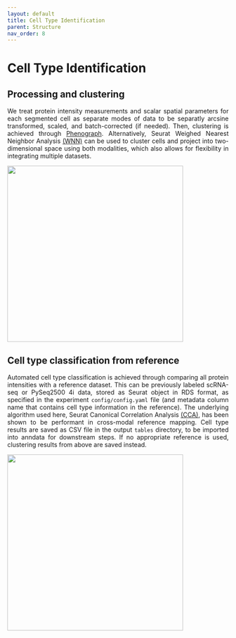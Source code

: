 ```yaml
---
layout: default
title: Cell Type Identification
parent: Structure
nav_order: 8
---
```

# Cell Type Identification
## Processing and clustering
<p align="justify">
We treat protein intensity measurements and scalar spatial parameters for each segmented cell as separate modes of data to be separatly arcsine transformed, scaled, and batch-corrected (if needed). Then, clustering is achieved through <a href="https://github.com/jacoblevine/PhenoGraph">Phenograph</a>. Alternatively, Seurat Weighed Nearest Neighbor Analysis <a href="https://satijalab.org/seurat/articles/weighted_nearest_neighbor_analysis.html">(WNN)</a> can be used to cluster cells and project into two-dimensional space using both modalities, which also allows for flexibility in integrating multiple datasets.
</p>
<img src="https://user-images.githubusercontent.com/22802886/189948188-03549a59-da7b-404b-a429-f130dcc439ef.png" width="400">

## Cell type classification from reference
<p align="justify">
Automated cell type classification is achieved through comparing all protein intensities with a reference dataset. This can be previously labeled scRNA-seq or PySeq2500 4i data, stored as Seurat object in RDS format, as specified in the experiment <code>config/config.yaml</code> file (and metadata column name that contains cell type information in the reference). The underlying algorithm used here, Seurat Canonical Correlation Analysis <a href="https://satijalab.org/seurat/reference/runcca">(CCA)</a>, has been shown to be performant in cross-modal reference mapping. Cell type results are saved as CSV file in the output <code>tables</code> directory, to be imported into anndata for downstream steps. If no appropriate reference is used, clustering results from above are saved instead.
</p>
<img src="https://user-images.githubusercontent.com/22802886/188695058-03482508-f136-4b08-985a-76c26f392940.png" width="400">
